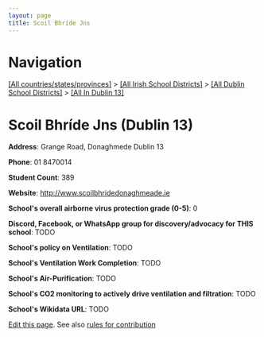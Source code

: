 ```yaml
---
layout: page
title: Scoil Bhríde Jns
---
```

# Navigation

[[All countries/states/provinces]](../../../..) > [[All Irish School Districts]](../../..) > [[All Dublin School Districts]](../..) > [[All In Dublin 13]](..)

# Scoil Bhríde Jns (Dublin 13)

**Address**: Grange Road, Donaghmede Dublin 13

**Phone**: 01 8470014

**Student Count**: 389

**Website**: <http://www.scoilbhridedonaghmeade.ie>

**School's overall airborne virus protection grade (0-5)**: 0

**Discord, Facebook, or WhatsApp group for discovery/advocacy for THIS school**: TODO

**School's policy on Ventilation**: TODO

**School's Ventilation Work Completion**: TODO

**School's Air-Purification**: TODO

**School's CO2 monitoring to actively drive ventilation and filtration**: TODO

**School's Wikidata URL**: TODO


[Edit this page](https://github.com/ventilate-schools/Ireland/edit/main/./Dublin_13/Scoil_Bhríde_Jns.md). See also [rules for contribution](../../../contribution-rules/)